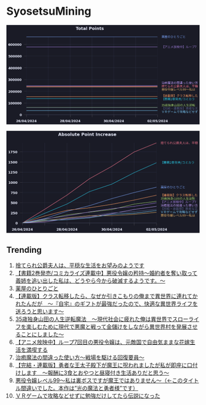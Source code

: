 # SyosetsuMining


![](https://raw.githubusercontent.com/exc4l/SyosetsuMining/main/plots/point_trend.png)

![](https://raw.githubusercontent.com/exc4l/SyosetsuMining/main/plots/point_increase.png)


## Trending

1. [捨てられ公爵夫人は、平穏な生活をお望みのようです](https://ncode.syosetu.com/n4395il/)
2. [【書籍2巻発売/コミカライズ連載中】悪役令嬢の矜持〜婚約者を奪い取って義姉を追い出した私は、どうやら今から破滅するようです。〜](https://ncode.syosetu.com/n0753hr/)
3. [薬屋のひとりごと](https://ncode.syosetu.com/n9636x/)
4. [【連載版】クラス転移したら、なぜか引きこもりの俺まで異世界に連れてかれたんだが　～『自宅』のギフトが最強だったので、快適な異世界ライフを送ろうと思います～](https://ncode.syosetu.com/n3960io/)
5. [35歳独身山田の人生逆転魔法　～現代社会に疲れた俺は異世界でスローライフを楽しむために現代で悪魔と戦って金儲けをしながら異世界村を発展させることにしました～](https://ncode.syosetu.com/n3115io/)
6. [【アニメ放映中】ループ7回目の悪役令嬢は、元敵国で自由気ままな花嫁生活を満喫する](https://ncode.syosetu.com/n1784ga/)
7. [治癒魔法の間違った使い方～戦場を駆ける回復要員～](https://ncode.syosetu.com/n2468ca/)
8. [【完結・連載版】勇者な王太子殿下が魔王に呪われましたが私が即座に口付けします　〜報酬に3食とおやつと昼寝付き生活ありだと思う〜](https://ncode.syosetu.com/n2961in/)
9. [悪役令嬢レベル99～私は裏ボスですが魔王ではありません～（←このタイトル間違いでした。本作は”光の魔法と勇者様”です）](https://ncode.syosetu.com/n0284ev/)
10. [ＶＲゲームで攻略などせずに勉強だけしてたら伝説になった](https://ncode.syosetu.com/n1675io/)
